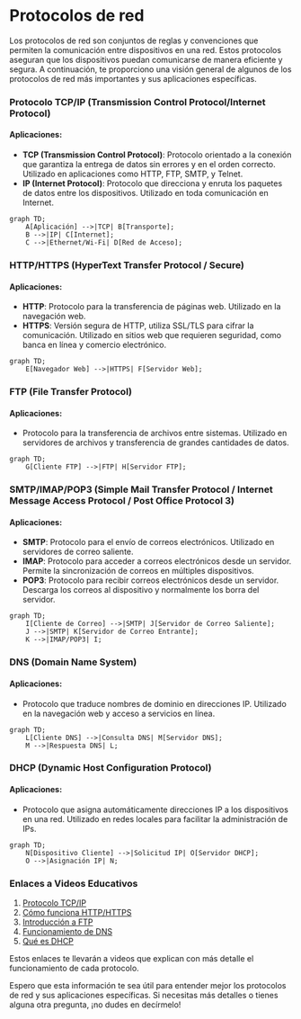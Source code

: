# Protocolos de red

Los protocolos de red son conjuntos de reglas y convenciones que permiten la comunicación entre dispositivos en una red. Estos protocolos aseguran que los dispositivos puedan comunicarse de manera eficiente y segura. A continuación, te proporciono una visión general de algunos de los protocolos de red más importantes y sus aplicaciones específicas.

### Protocolo TCP/IP (Transmission Control Protocol/Internet Protocol)

#### Aplicaciones:
- **TCP (Transmission Control Protocol)**: Protocolo orientado a la conexión que garantiza la entrega de datos sin errores y en el orden correcto. Utilizado en aplicaciones como HTTP, FTP, SMTP, y Telnet.
- **IP (Internet Protocol)**: Protocolo que direcciona y enruta los paquetes de datos entre los dispositivos. Utilizado en toda comunicación en Internet.

```mermaid
graph TD;
    A[Aplicación] -->|TCP| B[Transporte];
    B -->|IP| C[Internet];
    C -->|Ethernet/Wi-Fi| D[Red de Acceso];
```

### HTTP/HTTPS (HyperText Transfer Protocol / Secure)

#### Aplicaciones:
- **HTTP**: Protocolo para la transferencia de páginas web. Utilizado en la navegación web.
- **HTTPS**: Versión segura de HTTP, utiliza SSL/TLS para cifrar la comunicación. Utilizado en sitios web que requieren seguridad, como banca en línea y comercio electrónico.

```mermaid
graph TD;
    E[Navegador Web] -->|HTTPS| F[Servidor Web];
```

### FTP (File Transfer Protocol)

#### Aplicaciones:
- Protocolo para la transferencia de archivos entre sistemas. Utilizado en servidores de archivos y transferencia de grandes cantidades de datos.

```mermaid
graph TD;
    G[Cliente FTP] -->|FTP| H[Servidor FTP];
```

### SMTP/IMAP/POP3 (Simple Mail Transfer Protocol / Internet Message Access Protocol / Post Office Protocol 3)

#### Aplicaciones:
- **SMTP**: Protocolo para el envío de correos electrónicos. Utilizado en servidores de correo saliente.
- **IMAP**: Protocolo para acceder a correos electrónicos desde un servidor. Permite la sincronización de correos en múltiples dispositivos.
- **POP3**: Protocolo para recibir correos electrónicos desde un servidor. Descarga los correos al dispositivo y normalmente los borra del servidor.

```mermaid
graph TD;
    I[Cliente de Correo] -->|SMTP| J[Servidor de Correo Saliente];
    J -->|SMTP| K[Servidor de Correo Entrante];
    K -->|IMAP/POP3| I;
```

### DNS (Domain Name System)

#### Aplicaciones:
- Protocolo que traduce nombres de dominio en direcciones IP. Utilizado en la navegación web y acceso a servicios en línea.

```mermaid
graph TD;
    L[Cliente DNS] -->|Consulta DNS| M[Servidor DNS];
    M -->|Respuesta DNS| L;
```

### DHCP (Dynamic Host Configuration Protocol)

#### Aplicaciones:
- Protocolo que asigna automáticamente direcciones IP a los dispositivos en una red. Utilizado en redes locales para facilitar la administración de IPs.

```mermaid
graph TD;
    N[Dispositivo Cliente] -->|Solicitud IP| O[Servidor DHCP];
    O -->|Asignación IP| N;
```

### Enlaces a Videos Educativos

1. [Protocolo TCP/IP](https://www.youtube.com/watch?v=3QhU9jd03a0)
2. [Cómo funciona HTTP/HTTPS](https://www.youtube.com/watch?v=hExRDVZHhig)
3. [Introducción a FTP](https://www.youtube.com/watch?v=_E5zmOiEhcI)
4. [Funcionamiento de DNS](https://www.youtube.com/watch?v=mpQZVYPuDGU)
5. [Qué es DHCP](https://www.youtube.com/watch?v=hkDnRj1iKrA)

Estos enlaces te llevarán a videos que explican con más detalle el funcionamiento de cada protocolo.

Espero que esta información te sea útil para entender mejor los protocolos de red y sus aplicaciones específicas. Si necesitas más detalles o tienes alguna otra pregunta, ¡no dudes en decírmelo!